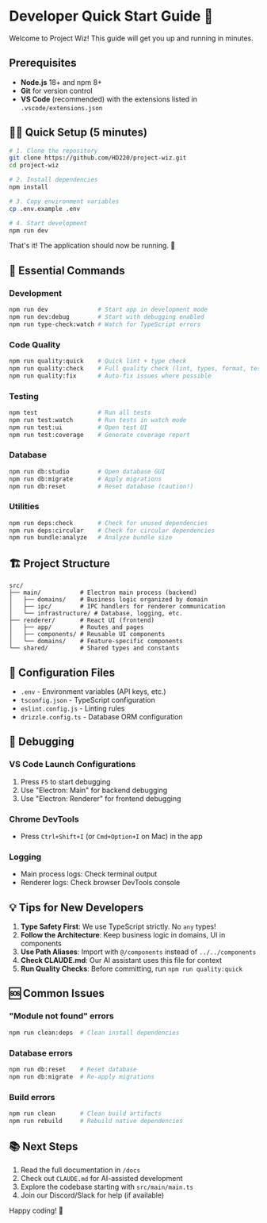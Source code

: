 # Developer Quick Start Guide 🚀

Welcome to Project Wiz! This guide will get you up and running in minutes.

## Prerequisites

- **Node.js** 18+ and npm 8+
- **Git** for version control
- **VS Code** (recommended) with the extensions listed in `.vscode/extensions.json`

## 🏃‍♂️ Quick Setup (5 minutes)

```bash
# 1. Clone the repository
git clone https://github.com/HD220/project-wiz.git
cd project-wiz

# 2. Install dependencies
npm install

# 3. Copy environment variables
cp .env.example .env

# 4. Start development
npm run dev
```

That's it! The application should now be running. 🎉

## 📝 Essential Commands

### Development
```bash
npm run dev              # Start app in development mode
npm run dev:debug        # Start with debugging enabled
npm run type-check:watch # Watch for TypeScript errors
```

### Code Quality
```bash
npm run quality:quick    # Quick lint + type check
npm run quality:check    # Full quality check (lint, types, format, tests)
npm run quality:fix      # Auto-fix issues where possible
```

### Testing
```bash
npm test                 # Run all tests
npm run test:watch       # Run tests in watch mode
npm run test:ui          # Open test UI
npm run test:coverage    # Generate coverage report
```

### Database
```bash
npm run db:studio        # Open database GUI
npm run db:migrate       # Apply migrations
npm run db:reset         # Reset database (caution!)
```

### Utilities
```bash
npm run deps:check       # Check for unused dependencies
npm run deps:circular    # Check for circular dependencies
npm run bundle:analyze   # Analyze bundle size
```

## 🏗️ Project Structure

```
src/
├── main/           # Electron main process (backend)
│   ├── domains/    # Business logic organized by domain
│   ├── ipc/        # IPC handlers for renderer communication
│   └── infrastructure/ # Database, logging, etc.
├── renderer/       # React UI (frontend)
│   ├── app/        # Routes and pages
│   ├── components/ # Reusable UI components
│   └── domains/    # Feature-specific components
└── shared/         # Shared types and constants
```

## 🔧 Configuration Files

- `.env` - Environment variables (API keys, etc.)
- `tsconfig.json` - TypeScript configuration
- `eslint.config.js` - Linting rules
- `drizzle.config.ts` - Database ORM configuration

## 🐛 Debugging

### VS Code Launch Configurations
1. Press `F5` to start debugging
2. Use "Electron: Main" for backend debugging
3. Use "Electron: Renderer" for frontend debugging

### Chrome DevTools
- Press `Ctrl+Shift+I` (or `Cmd+Option+I` on Mac) in the app

### Logging
- Main process logs: Check terminal output
- Renderer logs: Check browser DevTools console

## 💡 Tips for New Developers

1. **Type Safety First**: We use TypeScript strictly. No `any` types!
2. **Follow the Architecture**: Keep business logic in domains, UI in components
3. **Use Path Aliases**: Import with `@/components` instead of `../../components`
4. **Check CLAUDE.md**: Our AI assistant uses this file for context
5. **Run Quality Checks**: Before committing, run `npm run quality:quick`

## 🆘 Common Issues

### "Module not found" errors
```bash
npm run clean:deps  # Clean install dependencies
```

### Database errors
```bash
npm run db:reset    # Reset database
npm run db:migrate  # Re-apply migrations
```

### Build errors
```bash
npm run clean       # Clean build artifacts
npm run rebuild     # Rebuild native dependencies
```

## 📚 Next Steps

1. Read the full documentation in `/docs`
2. Check out `CLAUDE.md` for AI-assisted development
3. Explore the codebase starting with `src/main/main.ts`
4. Join our Discord/Slack for help (if available)

Happy coding! 🎈